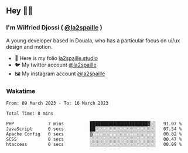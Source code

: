 ## Hey 👋🏾
### I'm Wilfried Djossi ( <a href="https://twitter.com/la2spaille/" target="_blank">@la2spaille</a> )
A young developer based in Douala, who has a particular focus on ui/ux design and motion.

- 🎨 Here is my folio [la2spaille.studio](https://la2spaille.studio/)
- 🐦 My twitter account [@la2spaille](https://twitter.com/la2spaille/)
- 🖼 My instagram account [@la2spaille](https://www.instagram.com/la2spaille/)

### Wakatime
<!--START_SECTION:waka-->

```text
From: 09 March 2023 - To: 16 March 2023

Total Time: 8 mins

PHP             7 mins          ██████████████████████▓░░   91.07 %
JavaScript      0 secs          ██░░░░░░░░░░░░░░░░░░░░░░░   07.54 %
Apache Config   0 secs          ▒░░░░░░░░░░░░░░░░░░░░░░░░   00.82 %
SCSS            0 secs          ░░░░░░░░░░░░░░░░░░░░░░░░░   00.47 %
htaccess        0 secs          ░░░░░░░░░░░░░░░░░░░░░░░░░   00.09 %
```

<!--END_SECTION:waka-->
<!--
**la2spaille/la2spaille** is a ✨ _special_ ✨ repository because its `README.md` (this file) appears on your GitHub profile.

Here are some ideas to get you started:

- 🔭 I’m currently working on ...
- 🌱 I’m currently learning ...
- 👯 I’m looking to collaborate on ...
- 🤔 I’m looking for help with ...
- 💬 Ask me about ...
- 📫 How to reach me: ...
- 😄 Pronouns: ...
- ⚡ Fun fact: ...
-->
